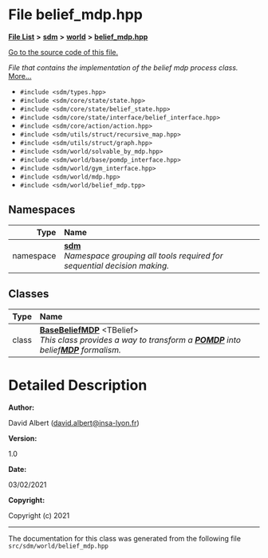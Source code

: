 
# File belief\_mdp.hpp

<link rel="stylesheet" href="https://cdnjs.cloudflare.com/ajax/libs/KaTeX/0.5.1/katex.min.css">
<link rel="stylesheet" href="https://cdn.jsdelivr.net/github-markdown-css/2.2.1/github-markdown.css"/>



[**File List**](files.md) **>** [**sdm**](dir_ae1b8d8c3d2627954ba53c22978558f0.md) **>** [**world**](dir_414fa79a2aeb4aba632c04a0d3a53fff.md) **>** [**belief\_mdp.hpp**](belief__mdp_8hpp.md)

[Go to the source code of this file.](belief__mdp_8hpp_source.md)

_File that contains the implementation of the belief mdp process class._ [More...](#detailed-description)

* `#include <sdm/types.hpp>`
* `#include <sdm/core/state/state.hpp>`
* `#include <sdm/core/state/belief_state.hpp>`
* `#include <sdm/core/state/interface/belief_interface.hpp>`
* `#include <sdm/core/action/action.hpp>`
* `#include <sdm/utils/struct/recursive_map.hpp>`
* `#include <sdm/utils/struct/graph.hpp>`
* `#include <sdm/world/solvable_by_mdp.hpp>`
* `#include <sdm/world/base/pomdp_interface.hpp>`
* `#include <sdm/world/gym_interface.hpp>`
* `#include <sdm/world/mdp.hpp>`
* `#include <sdm/world/belief_mdp.tpp>`









## Namespaces

| Type | Name |
| ---: | :--- |
| namespace | [**sdm**](namespacesdm.md) <br>_Namespace grouping all tools required for sequential decision making._  |

## Classes

| Type | Name |
| ---: | :--- |
| class | [**BaseBeliefMDP**](classsdm_1_1BaseBeliefMDP.md) &lt;TBelief&gt;<br>_This class provides a way to transform a_ [_**POMDP**_](classsdm_1_1POMDP.md) _into belief_[_**MDP**_](classsdm_1_1MDP.md) _formalism._ |













# Detailed Description




**Author:**

David Albert ([david.albert@insa-lyon.fr](mailto:david.albert@insa-lyon.fr)) 




**Version:**

1.0 




**Date:**

03/02/2021




**Copyright:**

Copyright (c) 2021 




    

------------------------------
The documentation for this class was generated from the following file `src/sdm/world/belief_mdp.hpp`